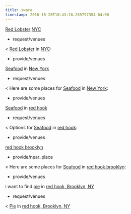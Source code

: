 ```yaml
---
title: swara
timestamp: 2016-10-20T10:43:16.265797354-04:00
---
```


[Red Lobster](type) [NYC](place)
* request/venues

< [Red Lobster](type) in [NYC](place):
* provide/venues

[Seafood](type) in [New York](place)
* request/venues

< Here are some places for [Seafood](type) in [New York](place):
* provide/venues

[Seafood](type) in [red hook](place)
* request/venues

< Options for [Seafood](type) in [red hook](place):
* provide/venues

[red hook brooklyn](place)
* provide/near_place

< Here are some places for [Seafood](type) in [red hook brooklyn](place):
* provide/venues

i want to find [pie](type) in [red hook, Brooklyn, NY](place)
* request/venues

< [Pie](type) in [red hook, Brooklyn, NY](place)
